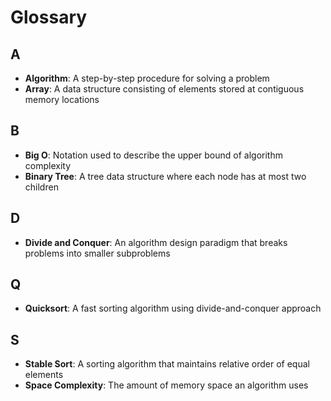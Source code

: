 # Glossary

## A
- **Algorithm**: A step-by-step procedure for solving a problem
- **Array**: A data structure consisting of elements stored at contiguous memory locations

## B
- **Big O**: Notation used to describe the upper bound of algorithm complexity
- **Binary Tree**: A tree data structure where each node has at most two children

## D
- **Divide and Conquer**: An algorithm design paradigm that breaks problems into smaller subproblems

## Q
- **Quicksort**: A fast sorting algorithm using divide-and-conquer approach

## S
- **Stable Sort**: A sorting algorithm that maintains relative order of equal elements
- **Space Complexity**: The amount of memory space an algorithm uses
